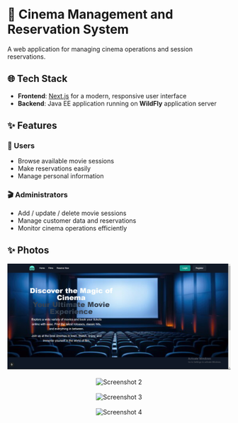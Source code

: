 # 🎥 Cinema Management and Reservation System

A web application for managing cinema operations and session reservations.

## 🌐 Tech Stack

- **Frontend**: [Next.js](https://nextjs.org/) for a modern, responsive user interface  
- **Backend**: Java EE application running on **WildFly** application server

## ✨ Features

### 👤 Users
- Browse available movie sessions  
- Make reservations easily  
- Manage personal information

### 🎬 Administrators
- Add / update / delete movie sessions  
- Manage customer data and reservations  
- Monitor cinema operations efficiently

## ✨ Photos

<p align="center">
  <img src="cinma/public/Screenshot 2025-04-14 154101.png" alt="Home Page"/>
  <br/><br/>
  <img src="./public/Screenshot 2025-04-14 154201.png" alt="Screenshot 2" width="600"/>
  <br/><br/>
  <img src="./public/Screenshot 2025-04-14 154219.png" alt="Screenshot 3" width="600"/>
  <br/><br/>
  <img src="./public/Screenshot 2025-04-14 154338.png" alt="Screenshot 4" width="600"/>
</p>
